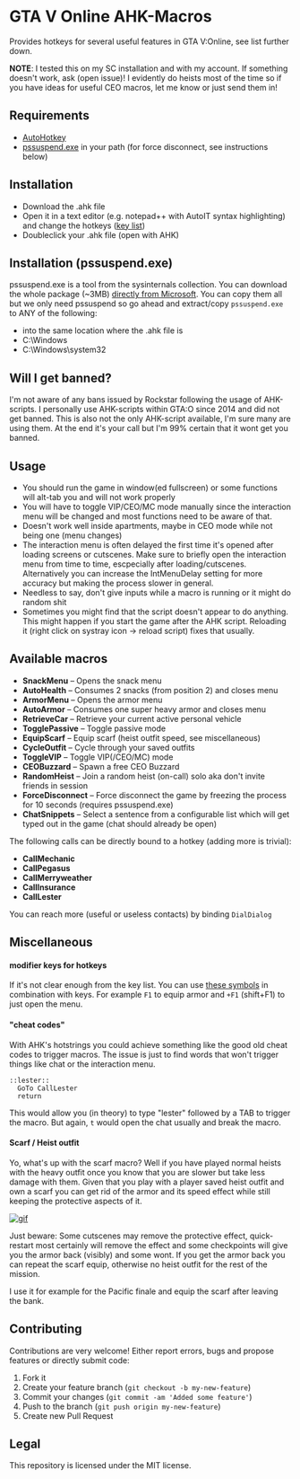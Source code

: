 # GTA V Online AHK-Macros

Provides hotkeys for several useful features in GTA V:Online, see list further down.


**NOTE**: I tested this on my SC installation and with my account. If something doesn't work, ask (open issue)!
          I evidently do heists most of the time so if you have ideas for useful CEO macros, let me know
          or just send them in!


## Requirements

  * [AutoHotkey](https://www.autohotkey.com/)
  * [pssuspend.exe](https://docs.microsoft.com/en-us/sysinternals/downloads/pssuspend) in your path (for force disconnect, see instructions below)


## Installation

  * Download the .ahk file
  * Open it in a text editor (e.g. notepad++ with AutoIT syntax highlighting) and change the hotkeys ([key list](https://www.autohotkey.com/docs/KeyList.htm))
  * Doubleclick your .ahk file (open with AHK)


## Installation (pssuspend.exe)

pssuspend.exe is a tool from the sysinternals collection. You can download the whole package (~3MB) [directly from Microsoft](https://docs.microsoft.com/en-us/sysinternals/downloads/pssuspend).
You can copy them all but we only need pssuspend so go ahead and extract/copy `pssuspend.exe` to ANY of the following:

* into the same location where the .ahk file is
* C:\Windows
* C:\Windows\system32


## Will I get banned?

I'm not aware of any bans issued by Rockstar following the usage of AHK-scripts. I personally use AHK-scripts within
GTA:O since 2014 and did not get banned. This is also not the only AHK-script available, I'm sure many are using them.
At the end it's your call but I'm 99% certain that it wont get you banned.


## Usage

* You should run the game in window(ed fullscreen) or some functions will alt-tab you and will not work properly
* You will have to toggle VIP/CEO/MC mode manually since the interaction menu will be changed and most functions need to be aware of that.
* Doesn't work well inside apartments, maybe in CEO mode while not being one (menu changes)
* The interaction menu is often delayed the first time it's opened after loading screens or cutscenes.
  Make sure to briefly open the interaction menu from time to time, escpecially after loading/cutscenes.
  Alternatively you can increase the IntMenuDelay setting for more accuracy but making the process slower in general.
* Needless to say, don't give inputs while a macro is running or it might do random shit
* Sometimes you might find that the script doesn't appear to do anything. This might happen if you start
  the game after the AHK script. Reloading it (right click on systray icon -> reload script) fixes that usually.


## Available macros

* **SnackMenu** – Opens the snack menu
* **AutoHealth** – Consumes 2 snacks (from position 2) and closes menu
* **ArmorMenu** – Opens the armor menu
* **AutoArmor** – Consumes one super heavy armor and closes menu
* **RetrieveCar** – Retrieve your current active personal vehicle
* **TogglePassive** – Toggle passive mode
* **EquipScarf** – Equip scarf (heist outfit speed, see miscellaneous)
* **CycleOutfit** – Cycle through your saved outfits
* **ToggleVIP** – Toggle VIP(/CEO/MC) mode
* **CEOBuzzard** – Spawn a free CEO Buzzard
* **RandomHeist** – Join a random heist (on-call) solo aka don't invite friends in session
* **ForceDisconnect** – Force disconnect the game by freezing the process for 10 seconds (requires pssuspend.exe)
* **ChatSnippets** – Select a sentence from a configurable list which will get typed out in the game (chat should already be open)

The following calls can be directly bound to a hotkey (adding more is trivial):

* **CallMechanic**
* **CallPegasus**
* **CallMerryweather**
* **CallInsurance**
* **CallLester**

You can reach more (useful or useless contacts) by binding `DialDialog`


## Miscellaneous

#### modifier keys for hotkeys

If it's not clear enough from the key list. You can use [these symbols](https://autohotkey.com/docs/Hotkeys.htm#Symbols) in
combination with keys. For example `F1` to equip armor and `+F1` (shift+F1) to just open the menu.

#### "cheat codes"

With AHK's hotstrings you could achieve something like the good old cheat codes to trigger macros.
The issue is just to find words that won't trigger things like chat or the interaction menu.

```ahk
::lester::
  GoTo CallLester
  return
```

This would allow you (in theory) to type "lester" followed by a TAB to trigger the macro. But again,
`t` would open the chat usually and break the macro.

#### Scarf / Heist outfit

Yo, what's up with the scarf macro? Well if you have played normal heists with the heavy outfit once
you know that you are slower but take less damage with them. Given that you play with a player saved
heist outfit and own a scarf you can get rid of the armor and its speed effect while still keeping
the protective aspects of it.

[![gif](https://i.imgur.com/YbD6MJa.gif)](https://imgur.com/OI1g0Xz)

Just beware: Some cutscenes may remove the protective effect, quick-restart most certainly will remove
the effect and some checkpoints will give you the armor back (visibly) and some wont. If you get the armor
back you can repeat the scarf equip, otherwise no heist outfit for the rest of the mission.

I use it for example for the Pacific finale and equip the scarf after leaving the bank.


## Contributing

  Contributions are very welcome! Either report errors, bugs and propose features or directly submit code:

  1. Fork it
  2. Create your feature branch (`git checkout -b my-new-feature`)
  3. Commit your changes (`git commit -am 'Added some feature'`)
  4. Push to the branch (`git push origin my-new-feature`)
  5. Create new Pull Request


## Legal

This repository is licensed under the MIT license.
